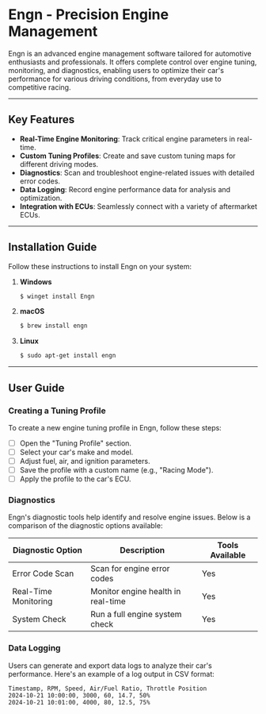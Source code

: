 ﻿

# Engn - Precision Engine Management

Engn is an advanced engine management software tailored for automotive enthusiasts and professionals. It offers complete control over engine tuning, monitoring, and diagnostics, enabling users to optimize their car's performance for various driving conditions, from everyday use to competitive racing.

---

## Key Features

- **Real-Time Engine Monitoring**: Track critical engine parameters in real-time.
- **Custom Tuning Profiles**: Create and save custom tuning maps for different driving modes.
- **Diagnostics**: Scan and troubleshoot engine-related issues with detailed error codes.
- **Data Logging**: Record engine performance data for analysis and optimization.
- **Integration with ECUs**: Seamlessly connect with a variety of aftermarket ECUs.

---

## Installation Guide

Follow these instructions to install Engn on your system:

1. **Windows**
    ```bash
    $ winget install Engn
    ```

2. **macOS**
    ```bash
    $ brew install engn
    ```

3. **Linux**
    ```bash
    $ sudo apt-get install engn
    ```

---

## User Guide

### Creating a Tuning Profile

To create a new engine tuning profile in Engn, follow these steps:

- [ ] Open the "Tuning Profile" section.
- [ ] Select your car's make and model.
- [ ] Adjust fuel, air, and ignition parameters.
- [ ] Save the profile with a custom name (e.g., "Racing Mode").
- [ ] Apply the profile to the car's ECU.

### Diagnostics

Engn's diagnostic tools help identify and resolve engine issues. Below is a comparison of the diagnostic options available:

| Diagnostic Option   | Description                       | Tools Available |
|---------------------|-----------------------------------|-----------------|
| Error Code Scan     | Scan for engine error codes       | Yes             |
| Real-Time Monitoring| Monitor engine health in real-time| Yes             |
| System Check        | Run a full engine system check    | Yes             |

### Data Logging

Users can generate and export data logs to analyze their car's performance. Here's an example of a log output in CSV format:

```csv
Timestamp, RPM, Speed, Air/Fuel Ratio, Throttle Position
2024-10-21 10:00:00, 3000, 60, 14.7, 50%
2024-10-21 10:01:00, 4000, 80, 12.5, 75%
